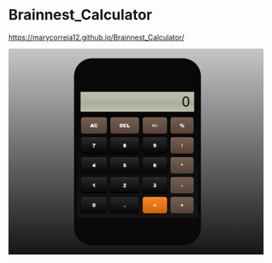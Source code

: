 # Brainnest_Calculator

https://marycorreia12.github.io/Brainnest_Calculator/

![Calculator](https://github.com/Marycorreia12/assets/blob/main/Calculator.png)
